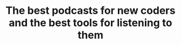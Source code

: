 ---
layout: post
title: The best podcasts for new coders and the best tools for listening to them
external: yes
host: Medium
link: https://medium.freecodecamp.com/the-best-podcasts-for-new-coders-and-the-best-tools-for-listening-to-them-df393b1c8dc#.i3nmajtli
excerpt: I compiled a list of 15 great podcasts for people learning to code and some apps that you can use to subscribe and listen to them
image: podcast.jpeg
---